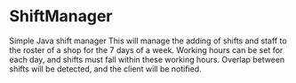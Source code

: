 # ShiftManager
Simple Java shift manager
This will manage the adding of shifts and staff to the roster of a shop for the 7 days of a week. Working hours can be set for each day, and shifts must fall within these working hours.
Overlap between shifts will be detected, and the client will be notified.
